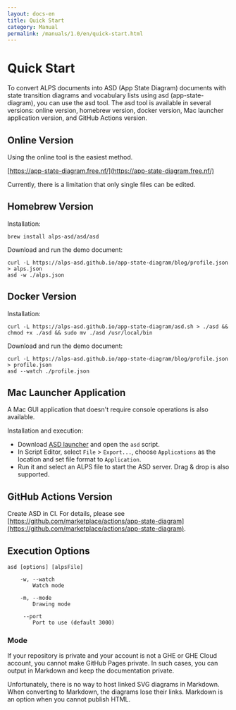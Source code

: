 ```yaml
---
layout: docs-en
title: Quick Start
category: Manual
permalink: /manuals/1.0/en/quick-start.html
---
```


# Quick Start

To convert ALPS documents into ASD (App State Diagram) documents with state transition diagrams and vocabulary lists using asd (app-state-diagram), you can use the asd tool.
The asd tool is available in several versions: online version, homebrew version, docker version, Mac launcher application version, and GitHub Actions version.

## Online Version

Using the online tool is the easiest method.

[https://app-state-diagram.free.nf/](https://app-state-diagram.free.nf/)

Currently, there is a limitation that only single files can be edited.

## Homebrew Version

Installation:

```shell
brew install alps-asd/asd/asd
```

Download and run the demo document:

```shell
curl -L https://alps-asd.github.io/app-state-diagram/blog/profile.json > alps.json
asd -w ./alps.json
```

## Docker Version

Installation:

```shell
curl -L https://alps-asd.github.io/app-state-diagram/asd.sh > ./asd && chmod +x ./asd && sudo mv ./asd /usr/local/bin
```

Download and run the demo document:

```shell
curl -L https://alps-asd.github.io/app-state-diagram/blog/profile.json > profile.json
asd --watch ./profile.json
```

## Mac Launcher Application

A Mac GUI application that doesn't require console operations is also available.

Installation and execution:

* Download [ASD launcher](https://github.com/alps-asd/asd-launcher/archive/master.zip) and open the `asd` script.
* In Script Editor, select `File` > `Export...`, choose `Applications` as the location and set file format to `Application`.
* Run it and select an ALPS file to start the ASD server. Drag & drop is also supported.

## GitHub Actions Version

Create ASD in CI. For details, please see [https://github.com/marketplace/actions/app-state-diagram](https://github.com/marketplace/actions/app-state-diagram).

## Execution Options

```
asd [options] [alpsFile]

    -w, --watch
        Watch mode

    -m, --mode
        Drawing mode

     --port
        Port to use (default 3000)
```

### Mode

If your repository is private and your account is not a GHE or GHE Cloud account, you cannot make GitHub Pages private. In such cases, you can output in Markdown and keep the documentation private.

Unfortunately, there is no way to host linked SVG diagrams in Markdown. When converting to Markdown, the diagrams lose their links. Markdown is an option when you cannot publish HTML.
